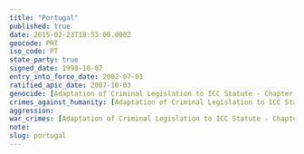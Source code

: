 ```yaml
---
title: "Portugal"
published: true
date: 2015-02-23T18:53:00.000Z
geocode: PRT
iso_code: PT
state_party: true
signed_date: 1998-10-07
entry_into_force_date: 2002-07-01
ratified_apic_date: 2007-10-03
genocide: [Adaptation of Criminal Legislation to ICC Statute - Chapter II - Section 1 - Article 8](https://iccdb.hrlc.net/data/doc/99/keyword/46/) [Law No. 144/99 on International Judicial Cooperation in Criminal Matters - Part I - Chapter 1 - Article 7](https://iccdb.hrlc.net/data/doc/156/keyword/46/)
crimes_against_humanity: [Adaptation of Criminal Legislation to ICC Statute - Chapter II - Section 1 - Article 9](https://iccdb.hrlc.net/data/doc/99/keyword/13/) [Law No. 144/99 on International Judicial Cooperation in Criminal Matters - Part I - Chapter 1 - Article 7](https://iccdb.hrlc.net/data/doc/156/keyword/13/)
aggression:
war_crimes: [Adaptation of Criminal Legislation to ICC Statute - Chapter II - Section 2 - Articles 10-16](https://iccdb.hrlc.net/data/doc/99/keyword/145/) [Law No. 144/99 on International Judicial Cooperation in Criminal Matters - Part I - Chapter 1 - Article 7](https://iccdb.hrlc.net/data/doc/156/keyword/145/)
note:
slug: portugal
---
```

